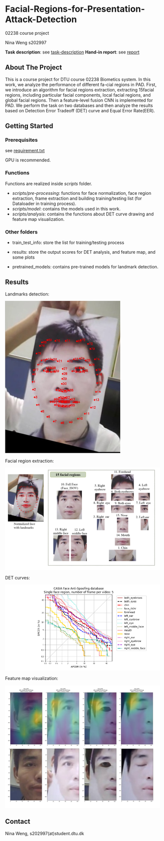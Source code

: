 

# Facial-Regions-for-Presentation-Attack-Detection

02238 course project

Nina Weng s202997

**Task description**: see [task-description](./RPA-task-description.pdf)
**Hand-in report**: see [report](./report/02238-s202997-RPA.pdf)


## About The Project

This is a course project for DTU course 02238 Biometics system. In this work, we analyze the performance of different fa-cial regions in PAD. First, we introduce an algorithm for facial regions extraction, extracting 15facial regions, including particular facial components, local facial regions, and global facial regions. Then a feature-level fusion CNN is implemented for PAD. We perform the task on two databases and then analyze the results based on Detection Error Tradeoff (DET) curve and Equal Error Rate(EER). 



## Getting Started

### Prerequisites

see [requirement.txt](./requirements.txt)

GPU is recommended.

### Functions

Functions are realized inside *scripts* folder. 

* *scripts/pre-processing*: functions for face normalization, face region extraction, frame extraction and building training/testing list (for Dataloader in training process).
* *scripts/model*: contains the models used in this work.
* *scripts/analysis*: contains the functions about DET curve drawing and feature map visualization.

### Other folders

* train_test_info: store the list for training/testing process 

* results: store the output scores for DET analysis, and feature map, and some plots

* pretrained_models: contains pre-trained models for landmark detection.

  

## Results

Landmarks detection:

![](./results/plots/landmarks.png)

Facial region extraction:

![](./results/plots/facial_region.png)

DET curves:

![DET curve](./results/plots/face_regions_det_numf5.png)

Feature map visualization:

![](./results/plots/vis_feature_map.png)





## Contact

Nina Weng, s202997(at)student.dtu.dk
